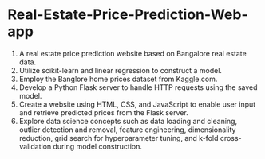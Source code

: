 # Real-Estate-Price-Prediction-Web-app
 
1. A real estate price prediction website based on Bangalore real estate data.
2. Utilize scikit-learn and linear regression to construct a model.
3. Employ the Banglore home prices dataset from Kaggle.com.
4. Develop a Python Flask server to handle HTTP requests using the saved model.
5. Create a website using HTML, CSS, and JavaScript to enable user input and retrieve predicted prices from the Flask server.
6. Explore data science concepts such as data loading and cleaning, outlier detection and removal, feature engineering, dimensionality reduction, grid search for hyperparameter tuning, and k-fold cross-validation during model construction.
